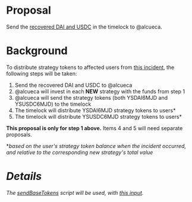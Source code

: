 # Proposal

Send the [recovered DAI and USDC](https://medium.com/yield-protocol/post-mortem-of-incident-on-august-5th-2022-7bb70dbb9ada) in the timelock to @alcueca.

# Background

To distribute strategy tokens to affected users from [this incident](https://medium.com/yield-protocol/post-mortem-of-incident-on-august-5th-2022-7bb70dbb9ada), the following steps will be taken:

1. Send the recovered DAI and USDC to @alcueca
2. @alcueca will invest in each **NEW** strategy with the funds from step 1
3. @alcueca will send the strategy tokens (both YSDAI6MJD and YSUSDC6MJD) to the timelock
4. The timelock will distribute YSDAI6MJD strategy tokens to users\*
5. The timelock will distribute YSUSDC6MJD strategy tokens to users\*

**This proposal is only for step 1 above.** Items 4 and 5 will need separate proposals.

\*<i>based on the user's strategy token balance when the incident occurred, and relative to the corresponding new strategy's total value<i>

# Details

The [sendBaseTokens]() script will be used, with [this input]().
